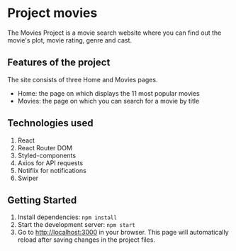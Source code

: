 # Project movies

The Movies Project is a movie search website where you can find out the movie's plot, movie rating, genre and cast.

## Features of the project

The site consists of three Home and Movies pages. 
- Home: the page on which displays the 11 most popular movies 
- Movies: the page on which you can search for a movie by title

## Technologies used

1. React
2. React Router DOM
3. Styled-components
4. Axios for API requests
5. Notiflix for notifications
6. Swiper

## Getting Started

1. Install dependencies: `npm install`
2. Start the development server: `npm start`
3. Go to [http://localhost:3000](http://localhost:3000) in your browser. This
   page will automatically reload after saving changes in the project files.
